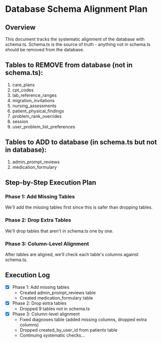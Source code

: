 # Database Schema Alignment Plan

## Overview
This document tracks the systematic alignment of the database with schema.ts. 
Schema.ts is the source of truth - anything not in schema.ts should be removed from the database.

## Tables to REMOVE from database (not in schema.ts):
1. care_plans
2. cpt_codes
3. lab_reference_ranges
4. migration_invitations
5. nursing_assessments
6. patient_physical_findings
7. problem_rank_overrides
8. session
9. user_problem_list_preferences

## Tables to ADD to database (in schema.ts but not in database):
1. admin_prompt_reviews
2. medication_formulary

## Step-by-Step Execution Plan

### Phase 1: Add Missing Tables
We'll add the missing tables first since this is safer than dropping tables.

### Phase 2: Drop Extra Tables
We'll drop tables that aren't in schema.ts one by one.

### Phase 3: Column-Level Alignment
After tables are aligned, we'll check each table's columns against schema.ts.

## Execution Log
- [x] Phase 1: Add missing tables
  - Created admin_prompt_reviews table
  - Created medication_formulary table
- [x] Phase 2: Drop extra tables  
  - Dropped 9 tables not in schema.ts
- [x] Phase 3: Column-level alignment
  - Fixed diagnoses table (added missing columns, dropped extra columns)
  - Dropped created_by_user_id from patients table
  - Continuing systematic checks...